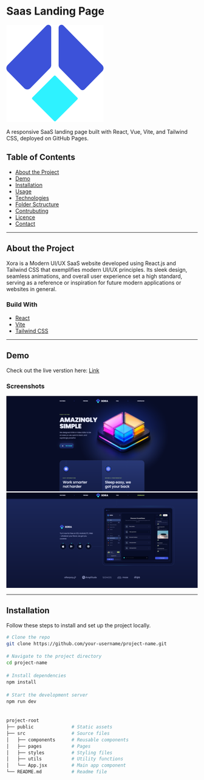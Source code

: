 # Saas Landing Page

![Project Logo](./public/favicon.ico)

A responsive SaaS landing page built with React, Vue, Vite, and Tailwind CSS, deployed on GitHub Pages.

## Table of Contents

- [About the Project](#about-the-project)
- [Demo](#demo)
- [Installation](#installation)
- [Usage](#usage)
- [Technologies](#technologies)
- [Folder Sctructure](#folder-sctructure)
- [Contrubuting](#contributing)
- [Licence](#licence)
- [Contact](#contact)

---

## About the Project
Xora is a Modern UI/UX SaaS website developed using React.js and Tailwind CSS that exemplifies modern UI/UX principles. Its sleek design, seamless animations, and overall user experience set a high standard, serving as a reference or inspiration for future modern applications or websites in general.

### Build With
- [React](https://reactjs.org/)
- [Vite](https://vitejs.dev/)
- [Tailwind CSS](https://tailwindcss.com/)

---

## Demo

Check out the live verstion here: [Link](https://volosevych.github.io/saas-landing-page/)

### Screenshots
![Screenshot1](./public/screenshots/Screenshot-2.png)
![Screenshot2](./public/screenshots/Screenshot-1.png)

---

## Installation
Follow these steps to install and set up the project locally.

```bash
# Clone the repo
git clone https://github.com/your-username/project-name.git

# Navigate to the project directory
cd project-name

# Install dependencies
npm install

# Start the development server
npm run dev


project-root
├── public              # Static assets
├── src                 # Source files
│   ├── components      # Reusable components
│   ├── pages           # Pages
│   ├── styles          # Styling files
│   ├── utils           # Utility functions
│   └── App.jsx         # Main app component
└── README.md           # Readme file
